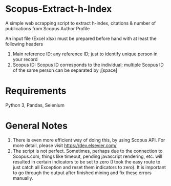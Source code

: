 # Scopus-Extract-h-Index
A simple web scrapping script to extract h-index, citations &amp; number of publications from Scopus Author Profile

An input file (Excel xlsx) must be prepared before hand with at least the following headers
1. Main reference ID: any reference ID; just to identify unique person in your record
2. Scopus ID: Scopus ID corresponds to the individual; multiple Scopus ID of the same person can be separated by ;[space]

# Requirements
Python 3, Pandas, Selenium

# General Notes
1. There is even more efficient way of doing this, by using Scopus API. For more detail, please visit https://dev.elsevier.com/
2. The script is not perfect. Sometimes, perhaps due to the connection to Scopus.com, things like timeout, pending javascript rendering, etc. will resulted in certain indicators to be set to zero (I took the easy route to just catch all Exception and reset them indicators to zero). It is important to go through the output after finished mining and fix these errors manually.
